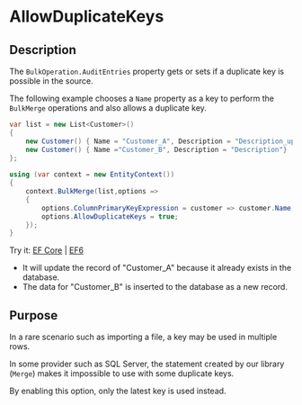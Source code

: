 # AllowDuplicateKeys

## Description

The `BulkOperation.AuditEntries` property gets or sets if a duplicate key is possible in the source.

The following example chooses a `Name` property as a key to perform the `BulkMerge` operations and also allows a duplicate key.
```csharp
var list = new List<Customer>() 
{
    new Customer() { Name = "Customer_A", Description = "Description_updated" },
    new Customer() { Name ="Customer_B", Description = "Description"}    
};
        
using (var context = new EntityContext())
{
    context.BulkMerge(list,options => 
    {
        options.ColumnPrimaryKeyExpression = customer => customer.Name;
        options.AllowDuplicateKeys = true;
    });
}
```
Try it: [EF Core](https://dotnetfiddle.net/DoD5hE) | [EF6](https://dotnetfiddle.net/tvZXih)

 - It will update the record of "Customer_A" because it already exists in the database.
 - The data for "Customer_B" is inserted to the database as a new record.
 
## Purpose
In a rare scenario such as importing a file, a key may be used in multiple rows.

In some provider such as SQL Server, the statement created by our library (`Merge`) makes it impossible to use with some duplicate keys.

By enabling this option, only the latest key is used instead.

